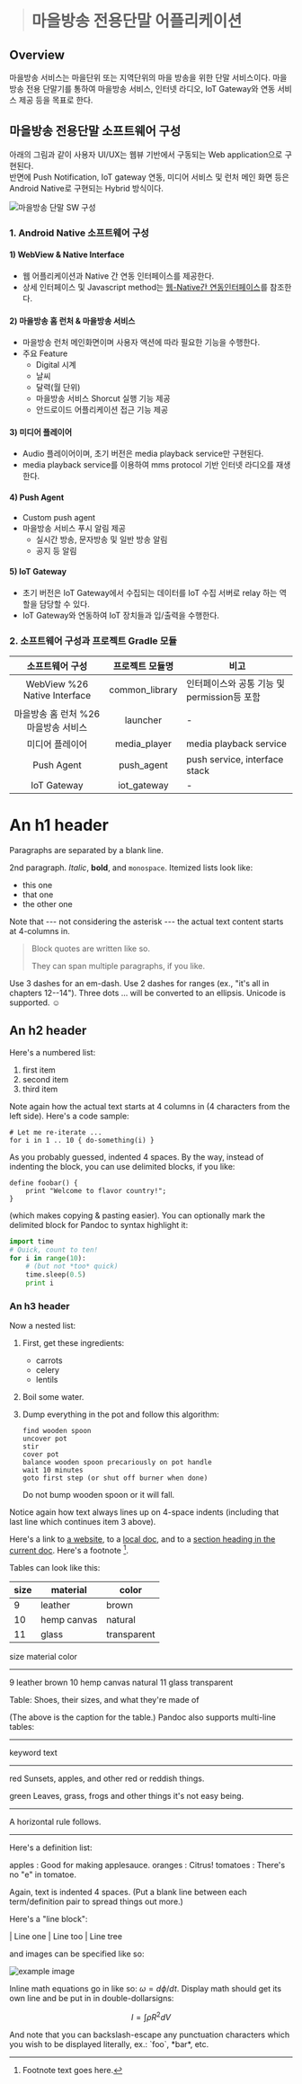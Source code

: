 ># 마을방송 전용단말 어플리케이션

## Overview
마을방송 서비스는 마을단위 또는 지역단위의 마을 방송을 위한 단말 서비스이다.
마을방송 전용 단말기를 통하여 마을방송 서비스, 인터넷 라디오, IoT Gateway와 연동 서비스 제공 등을 목표로 한다.

## 마을방송 전용단말 소프트웨어 구성  
아래의 그림과 같이 사용자 UI/UX는 웹뷰 기반에서 구동되는 Web application으로 구현된다.  
반면에 Push Notification, IoT gateway 연동, 미디어 서비스 및 런처 메인 화면 등은 Android Native로 구현되는 Hybrid 방식이다. 

![마을방송 단말 SW 구성](document/images/sw_architecture.png)

### 1. Android Native 소프트웨어 구성  
#### 1) WebView & Native Interface
* 웹 어플리케이션과 Native 간 연동 인터페이스를 제공한다. 
* 상세 인터페이스 및 Javascript method는 [웹-Native간 연동인터페이스]()를 참조한다. 

#### 2) 마을방송 홈 런처 & 마을방송 서비스
* 마을방송 런처 메인화면이며 사용자 액션에 따라 필요한 기능을 수행한다. 
* 주요 Feature 
    * Digital 시계 
    * 날씨 
    * 달력(월 단위)
    * 마을방송 서비스 Shorcut 실행 기능 제공 
    * 안드로이드 어플리케이션 접근 기능 제공 

#### 3) 미디어 플레이어  
* Audio 플레이어이며, 초기 버전은 media playback service만 구현된다.  
* media playback service를 이용하여 mms protocol 기반 인터넷 라디오를 재생한다.  

#### 4) Push Agent  
* Custom push agent
* 마을방송 서비스 푸시 알림 제공 
    * 실시간 방송, 문자방송 및 일반 방송 알림  
    * 공지 등 알림 

#### 5) IoT Gateway  
* 초기 버전은 IoT Gateway에서 수집되는 데이터를 IoT 수집 서버로 relay 하는 역할을 담당할 수 있다. 
* IoT Gateway와 연동하여 IoT 장치들과 입/출력을 수행한다. 


### 2. 소프트웨어 구성과 프로젝트 Gradle 모듈 
소프트웨어 구성 | 프로젝트 모듈명 | 비고 |   
:----:|:----:|----|   
WebView %26 Native Interface | common_library | 인터페이스와 공통 기능 및 permission등 포함 |   
마을방송 홈 런처 %26 마을방송 서비스 | launcher | - |   
미디어 플레이어 | media_player | media playback service |    
Push Agent | push_agent | push service, interface stack |    
IoT Gateway | iot_gateway | - |    

 
 
 
 An h1 header
============

Paragraphs are separated by a blank line.

2nd paragraph. *Italic*, **bold**, and `monospace`. Itemized lists
look like:

  * this one
  * that one
  * the other one

Note that --- not considering the asterisk --- the actual text
content starts at 4-columns in.

> Block quotes are
> written like so.
>
> They can span multiple paragraphs,
> if you like.

Use 3 dashes for an em-dash. Use 2 dashes for ranges (ex., "it's all
in chapters 12--14"). Three dots ... will be converted to an ellipsis.
Unicode is supported. ☺



An h2 header
------------

Here's a numbered list:

 1. first item
 2. second item
 3. third item

Note again how the actual text starts at 4 columns in (4 characters
from the left side). Here's a code sample:

    # Let me re-iterate ...
    for i in 1 .. 10 { do-something(i) }

As you probably guessed, indented 4 spaces. By the way, instead of
indenting the block, you can use delimited blocks, if you like:

~~~
define foobar() {
    print "Welcome to flavor country!";
}
~~~

(which makes copying & pasting easier). You can optionally mark the
delimited block for Pandoc to syntax highlight it:

~~~python
import time
# Quick, count to ten!
for i in range(10):
    # (but not *too* quick)
    time.sleep(0.5)
    print i
~~~



### An h3 header ###

Now a nested list:

 1. First, get these ingredients:

      * carrots
      * celery
      * lentils

 2. Boil some water.

 3. Dump everything in the pot and follow
    this algorithm:

        find wooden spoon
        uncover pot
        stir
        cover pot
        balance wooden spoon precariously on pot handle
        wait 10 minutes
        goto first step (or shut off burner when done)

    Do not bump wooden spoon or it will fall.

Notice again how text always lines up on 4-space indents (including
that last line which continues item 3 above).

Here's a link to [a website](http://foo.bar), to a [local
doc](local-doc.html), and to a [section heading in the current
doc](#an-h2-header). Here's a footnote [^1].

[^1]: Footnote text goes here.

Tables can look like this:

size  | material |     color |
----|------------| ------------|
9   |  leather   |    brown |
10  |  hemp canvas |  natural |
11  |  glass      |   transparent |

size  material      color
----  ------------  ------------
9     leather       brown
10    hemp canvas   natural
11    glass         transparent

Table: Shoes, their sizes, and what they're made of

(The above is the caption for the table.) Pandoc also supports
multi-line tables:

--------  -----------------------
keyword   text
--------  -----------------------
red       Sunsets, apples, and
          other red or reddish
          things.

green     Leaves, grass, frogs
          and other things it's
          not easy being.
--------  -----------------------

A horizontal rule follows.

***

Here's a definition list:

apples
  : Good for making applesauce.
oranges
  : Citrus!
tomatoes
  : There's no "e" in tomatoe.

Again, text is indented 4 spaces. (Put a blank line between each
term/definition pair to spread things out more.)

Here's a "line block":

| Line one
|   Line too
| Line tree

and images can be specified like so:

![example image](example-image.jpg "An exemplary image")

Inline math equations go in like so: $\omega = d\phi / dt$. Display
math should get its own line and be put in in double-dollarsigns:

$$I = \int \rho R^{2} dV$$

And note that you can backslash-escape any punctuation characters
which you wish to be displayed literally, ex.: \`foo\`, \*bar\*, etc.

